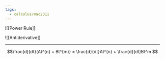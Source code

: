 ```yaml
---
tags:
  - calculus/mac2311
---
```



![[Power Rule]]


![[Antiderivative]]


---

$$\frac{d}{dt}(At^{n} + Bt^{m)} = \frac{d}{dt}At^{n} + \frac{d}{dt}Bt^m $$
